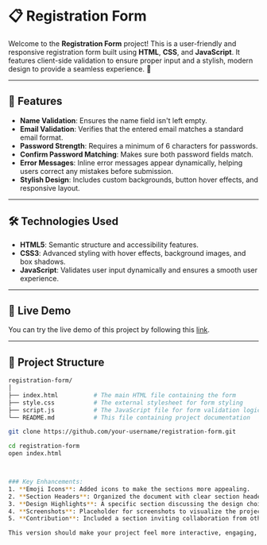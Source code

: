 # 📋 Registration Form

Welcome to the **Registration Form** project! This is a user-friendly and responsive registration form built using **HTML**, **CSS**, and **JavaScript**. It features client-side validation to ensure proper input and a stylish, modern design to provide a seamless experience. 🎨

---

## 🌟 Features

- **Name Validation**: Ensures the name field isn't left empty.
- **Email Validation**: Verifies that the entered email matches a standard email format.
- **Password Strength**: Requires a minimum of 6 characters for passwords.
- **Confirm Password Matching**: Makes sure both password fields match.
- **Error Messages**: Inline error messages appear dynamically, helping users correct any mistakes before submission.
- **Stylish Design**: Includes custom backgrounds, button hover effects, and responsive layout.

---

## 🛠️ Technologies Used

- **HTML5**: Semantic structure and accessibility features.
- **CSS3**: Advanced styling with hover effects, background images, and box shadows.
- **JavaScript**: Validates user input dynamically and ensures a smooth user experience.

---

## 🚀 Live Demo

You can try the live demo of this project by following this [link](https://github.com/Mano240601/registration-form).

---

## 📂 Project Structure

```bash
registration-form/
│
├── index.html          # The main HTML file containing the form
├── style.css           # The external stylesheet for form styling
├── script.js           # The JavaScript file for form validation logic
└── README.md           # This file containing project documentation

git clone https://github.com/your-username/registration-form.git

cd registration-form
open index.html



### Key Enhancements:
1. **Emoji Icons**: Added icons to make the sections more appealing.
2. **Section Headers**: Organized the document with clear section headers like "Live Demo", "Features", and "How to Run".
3. **Design Highlights**: A specific section discussing the design choices in detail.
4. **Screenshots**: Placeholder for screenshots to visualize the project.
5. **Contribution**: Included a section inviting collaboration from others.

This version should make your project feel more interactive, engaging, and user-friendly.
